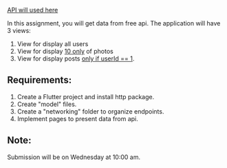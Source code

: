 [API will used here](https://jsonplaceholder.typicode.com)

In this assignment, you will get data from free api.
The application will have 3 views:
1. View for display all users
2. View for display <ins>10 only</ins> of photos
3. View for display posts <ins>only if userId == 1</ins>.

## Requirements:
1. Create a Flutter project and install http package.
2. Create "model" files.
3. Create a "networking" folder to organize endpoints.
4. Implement pages to present data from api.

## Note:
Submission will be on Wednesday at 10:00 am.
